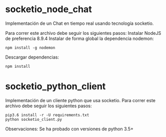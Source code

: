 # socketio_node_chat
Implementación de un Chat en tiempo real usando tecnología socketio.

Para correr este archivo debe seguir los siguientes pasos:
Instalar NodeJS de preferencia 8.9.4
Instalar de forma global la dependencia nodemon:
```
npm install -g nodemon
```
Descargar dependencias:
```
npm install
```
# socketio_python_client
Implementación de un cliente python que usa socketio.
Para correr este archivo debe seguir los siguientes pasos:
```
pip3.6 install -r -U requirements.txt
python socketio_client.py
```
Observaciones:
Se ha probado con versiones de python 3.5+
